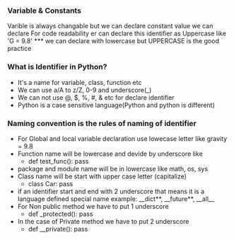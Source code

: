 ### Variable & Constants

Varible is always changable but we can declare constant value we can declare
For code readability er can declare this identifier as Uppercase like 'G = 9.8'
\*\*\* we can declare with lowercase but UPPERCASE is the good practice

### What is Identifier in Python?

- It's a name for variable, class, function etc
- We can use a/A to z/Z, 0-9 and underscore(\_)
- We can not use @, $, %, #, & etc for declare identifier
- Python is a case sensitive language(Python and python is different)

### Naming convention is the rules of naming of identifier

- For Global and local variable declaration use lowecase letter like gravity = 9.8
- Function name will be lowercase and devide by underscore like
  - def test_func():
    pass
- package and module name will be in lowercase like math, os, sys
- Class name will be start with upper case letter (capitalize)
  - class Car:
    pass
- if an identifier start and end with 2 underscore that means it is a language defined special name
  example: \_\_dict**, \_\_future**, \_\_all\_\_
- For Non public method we have to put 1 underscore
  - def \_protected():
    pass
- In the case of Private method we have to put 2 underscore
  - def \_\_private():
    pass
